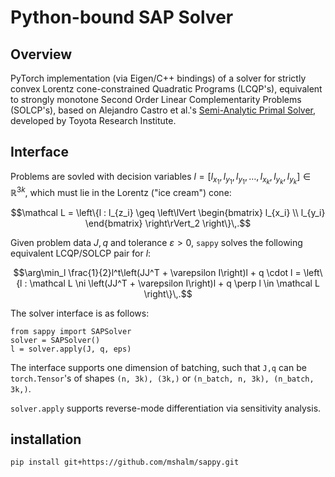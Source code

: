 # Python-bound SAP Solver
## Overview
PyTorch implementation (via Eigen/C++ bindings) of a solver for strictly convex Lorentz cone-constrained Quadratic Programs (LCQP's), equivalent to strongly monotone Second Order Linear Complementarity Problems (SOLCP's), based on Alejandro Castro et al.'s [Semi-Analytic Primal Solver](https://arxiv.org/pdf/2110.10107.pdf), developed by Toyota Research Institute.
## Interface
Problems are sovled with decision variables $l = [l_{x_1},l_{y_1},l_{y_1},\dots, l_{x_k},l_{y_k},l_{y_k}] \in \mathbb R^{3k}$, which must lie in the Lorentz ("ice cream") cone:
```math
\mathcal L = \left\{l : l_{z_i} \geq \left\lVert \begin{bmatrix} l_{x_i} \\ l_{y_i} \end{bmatrix} \right\rVert_2 \right\}\,.
```
Given problem data $J,q$ and tolerance $\varepsilon > 0$, `sappy` solves the following equivalent LCQP/SOLCP pair for $l$:
```math
\arg\min_l \frac{1}{2}l^t\left(JJ^T + \varepsilon I\right)l + q \cdot l = \left\{l : \mathcal L \ni \left(JJ^T + \varepsilon I\right)l + q \perp l \in \mathcal L \right\}\,.
```

The solver interface is as follows:
```
from sappy import SAPSolver
solver = SAPSolver()
l = solver.apply(J, q, eps)
```
The interface supports one dimension of batching, such that `J,q` can be `torch.Tensor`'s of shapes `(n, 3k), (3k,)` or `(n_batch, n, 3k), (n_batch, 3k,)`.

`solver.apply` supports reverse-mode differentiation via sensitivity analysis.
## installation
`pip install git+https://github.com/mshalm/sappy.git`
